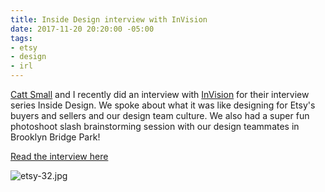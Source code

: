 ```yaml
---
title: Inside Design interview with InVision
date: 2017-11-20 20:20:00 -05:00
tags:
- etsy
- design
- irl
---
```


[Catt Small](http://cattsmall.com) and I recently did an interview with [InVision](https://www.invisionapp.com/blog) for their interview series Inside Design. We spoke about what it was like designing for Etsy's buyers and sellers and our design team culture. We also had a super fun photoshoot slash brainstorming session with our design teammates in Brooklyn Bridge Park!

[Read the interview here](https://www.invisionapp.com/blog/inside-design-etsy/)

![etsy-32.jpg](/uploads/etsy-32.jpg)